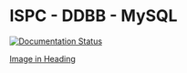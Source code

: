 # ISPC - DDBB - MySQL

[![Documentation Status](https://readthedocs.org/projects/apuntes-de-base-de-datos-ispc/badge/?version=latest)](https://apuntes-de-base-de-datos-ispc.readthedocs.io/es/latest/?badge=latest)

[Image in Heading](https://stackoverflow.com/questions/17680593/restructured-text-sphinx-image-in-heading)